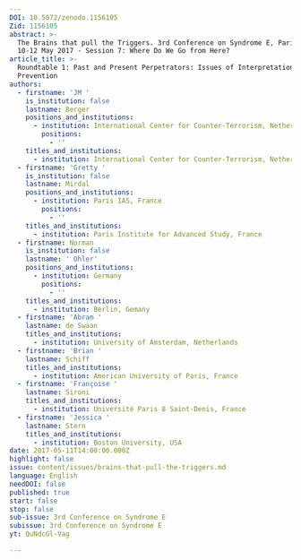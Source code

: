 ```yaml
---
DOI: 10.5072/zenodo.1156105
Zid: 1156105
abstract: >-
  The Brains that pull the Triggers. 3rd Conference on Syndrome E, Paris IAS,
  10-12 May 2017 - Session 7: Where Do We Go from Here?
article_title: >-
  Roundtable 1: Past and Present Perpetrators: Issues of Interpretation and
  Prevention
authors:
  - firstname: 'JM '
    is_institution: false
    lastname: Berger
    positions_and_institutions:
      - institution: International Center for Counter-Terrorism, Netherlands
        positions:
          - ''
    titles_and_institutions:
      - institution: International Center for Counter-Terrorism, Netherlands
  - firstname: 'Gretty '
    is_institution: false
    lastname: Mirdal
    positions_and_institutions:
      - institution: Paris IAS, France
        positions:
          - ''
    titles_and_institutions:
      - institution: Paris Institute for Advanced Study, France
  - firstname: Norman
    is_institution: false
    lastname: ' Ohler'
    positions_and_institutions:
      - institution: Germany
        positions:
          - ''
    titles_and_institutions:
      - institution: Berlin, Gemany
  - firstname: 'Abram '
    lastname: de Swaan
    titles_and_institutions:
      - institution: University of Amsterdam, Netherlands
  - firstname: 'Brian '
    lastname: Schiff
    titles_and_institutions:
      - institution: American University of Paris, France
  - firstname: 'Françoise '
    lastname: Sironi
    titles_and_institutions:
      - institution: Université Paris 8 Saint-Denis, France
  - firstname: 'Jessica '
    lastname: Stern
    titles_and_institutions:
      - institution: Boston University, USA
date: 2017-05-11T14:00:00.000Z
highlight: false
issue: content/issues/brains-that-pull-the-triggers.md
language: English
needDOI: false
published: true
start: false
stop: false
sub-issue: 3rd Conference on Syndrome E
subissue: 3rd Conference on Syndrome E
yt: QuNdcGl-Vag

---
```


<Youtube yt="QuNdcGl-Vag" caption="Roundtable 1: Past and Present Perpetrators: Issues of Interpretation and Prevention" start="false" stop="false"></Youtube>
